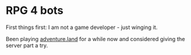 # RPG 4 bots

First things first: I am not a game developer - just winging it.

Been playing [adventure.land](https://adventure.land/) for a while now and considered giving the server part a try.
